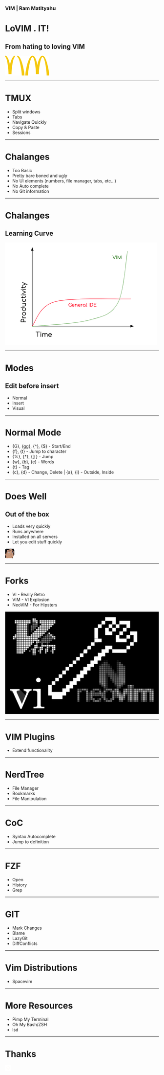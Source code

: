 <!-- theme: uncover -->

<!-- effect=fireworks -->
### VIM | Ram Matityahu
# LoVIM . IT!
## From hating to loving VIM
![RC](vim/mcvim.png)

---

<!-- fg=blue bg=black -->
# TMUX
* Split windows
* Tabs
* Navigate Quickly
* Copy & Paste
* Sessions

---

<!-- fg=red bg=black -->
# Chalanges
* Too Basic
* Pretty bare boned and ugly
* No UI elements (numbers, file manager, tabs, etc...)
* No Auto complete
* No Git information

---

<!-- fg=red bg=black -->
# Chalanges
## Learning Curve

![RC](vim/curve.png)

---

<!-- fg=blue bg=black -->
# Modes
## Edit before insert
* Normal
* Insert
* Visual

---

<!-- fg=blue bg=black -->
# Normal Mode
* {G}, {gg}, {^}, {$} - Start/End
* {f}, {t} - Jump to character 
* {%}, {\*}, {⦄} - Jump
* {w}, {b}, {e} - Words
* {t} - Tag
* {c}, {d} - Change, Delete | {a}, {i} - Outside, Inside

---

<!-- effect=stars -->
# Does Well
## Out of the box
* Loads very quickly
* Runs anywhere
* Installed on all servers
* Let you edit stuff quickly

![RC](vim/well.png)

---

<!-- fg=blue bg=black -->
# Forks
* VI - Really Retro
* VIM - VI Explosion
* NeoVIM - For Hipsters

![RC](vim/fork.jpg)

---

<!-- fg=blue bg=black -->
# VIM Plugins
* Extend functionality

---

<!-- fg=blue bg=black -->
# NerdTree
* File Manager
* Bookmarks
* File Manipulation

---
<!-- fg=blue bg=black -->
# CoC
* Syntax Autocomplete 
* Jump to definition

---
<!-- fg=blue bg=black -->
# FZF
* Open
* History
* Grep

---
<!-- fg=blue bg=black -->
# GIT
* Mark Changes
* Blame
* LazyGit
* DiffConflicts 

---
<!-- fg=blue bg=black -->
# Vim Distributions
* Spacevim

---
<!-- fg=blue bg=black -->
# More Resources
* Pimp My Terminal
* Oh My Bash/ZSH
* lsd

---
<!-- effect=explosions -->
# Thanks
![RC](vim/vcita_logo.png)


